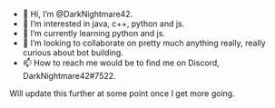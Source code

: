 - 👋 Hi, I’m @DarkNightmare42.
- 👀 I’m interested in java, c++, python and js.
- 🌱 I’m currently learning python and js.
- 💞️ I’m looking to collaborate on pretty much anything really, really curious about bot building.
- 📫 How to reach me would be to find me on Discord, DarkNightmare42#7522.

Will update this further at some point once I get more going.

<!---
DarkNightmare42/DarkNightmare42 is a ✨ special ✨ repository because its `README.md` (this file) appears on your GitHub profile.
You can click the Preview link to take a look at your changes.
--->
